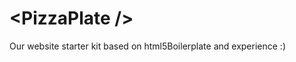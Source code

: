 &lt;PizzaPlate /&gt;
==========

Our website starter kit based on html5Boilerplate and experience :)
